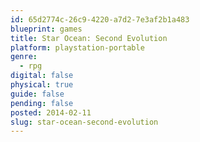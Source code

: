```yaml
---
id: 65d2774c-26c9-4220-a7d2-7e3af2b1a483
blueprint: games
title: Star Ocean: Second Evolution
platform: playstation-portable
genre:
  - rpg
digital: false
physical: true
guide: false
pending: false
posted: 2014-02-11
slug: star-ocean-second-evolution
---
```

